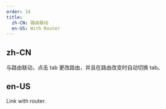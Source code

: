 ```yaml
---
order: 14
title:
  zh-CN: 路由联动
  en-US: With Router
---
```


## zh-CN

与路由联动，点击 tab 更改路由，并且在路由改变时自动切换 tab。

## en-US

Link with router.
